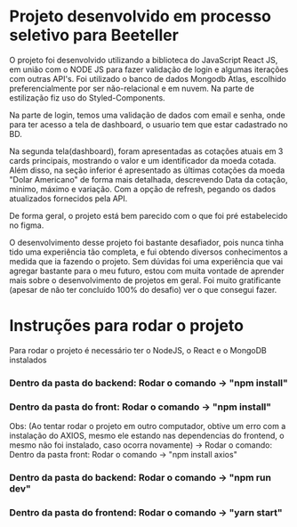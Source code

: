 # Projeto desenvolvido em processo seletivo para Beeteller

O projeto foi desenvolvido utilizando a biblioteca do JavaScript React JS, em união com o NODE JS para fazer validação de login e algumas iterações com outras API's.
Foi utilizado o banco de dados Mongodb Atlas, escolhido preferencialmente por ser não-relacional e em nuvem. Na parte de estilização fiz uso do Styled-Components.

Na parte de login, temos uma validação de dados com email e senha, onde para ter acesso a tela de dashboard, o usuario tem que estar cadastrado no BD.

Na segunda tela(dashboard), foram apresentadas as cotações atuais em 3 cards principais, mostrando o valor e um identificador da moeda cotada. Além disso, na seção inferior é apresentado as últimas cotações da moeda "Dolar Americano" de forma mais detalhada, descrevendo Data da cotação, minimo, máximo e variação. Com a opção de refresh, pegando os dados atualizados fornecidos pela API.

De forma geral, o projeto está bem parecido com o que foi pré estabelecido no figma. 

O desenvolvimento desse projeto foi bastante desafiador, pois nunca tinha tido uma experiência tão completa, e fui obtendo diversos conhecimentos a medida que ia fazendo o projeto. Sem dúvidas foi uma experiência que vai agregar bastante para o meu futuro, estou com muita vontade de aprender mais sobre o desenvolvimento de projetos em geral. Foi muito gratificante (apesar de não ter concluído 100% do desafio) ver o que consegui fazer.

# Instruções para rodar o projeto
Para rodar o projeto é necessário ter o NodeJS, o React e o MongoDB instalados


### Dentro da pasta do backend: Rodar o comando -> "npm install" 

### Dentro da pasta do front: Rodar o comando -> "npm install" 

Obs: (Ao tentar rodar o projeto em outro computador, obtive um erro com a instalação do AXIOS, mesmo ele estando nas dependencias do frontend, o mesmo não foi instalado, caso ocorra novamente) -> Rodar o comando: 
Dentro da pasta front: Rodar o comando -> "npm install axios"

### Dentro da pasta do backend: Rodar o comando -> "npm run dev" 

### Dentro da pasta do frontend: Rodar o comando -> "yarn start"  

